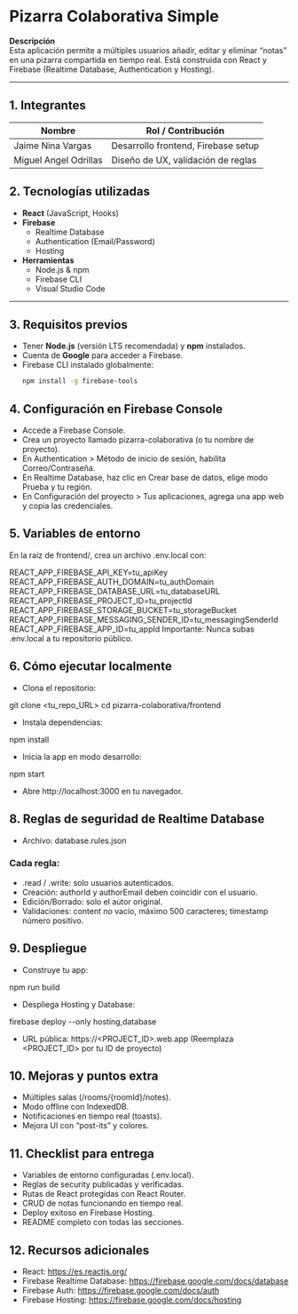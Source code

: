 # Pizarra Colaborativa Simple

**Descripción**  
Esta aplicación permite a múltiples usuarios añadir, editar y eliminar “notas” en una pizarra compartida en tiempo real. Está construida con React y Firebase (Realtime Database, Authentication y Hosting).

---

## 1. Integrantes

| Nombre                       | Rol / Contribución                  |
|------------------------------|-------------------------------------|
| Jaime Nina Vargas            | Desarrollo frontend, Firebase setup |
| Miguel Angel Odrillas        | Diseño de UX, validación de reglas  |


## 2. Tecnologías utilizadas

- **React** (JavaScript, Hooks)  
- **Firebase**  
  - Realtime Database  
  - Authentication (Email/Password)  
  - Hosting  
- **Herramientas**  
  - Node.js & npm  
  - Firebase CLI  
  - Visual Studio Code  

---

## 3. Requisitos previos

- Tener **Node.js** (versión LTS recomendada) y **npm** instalados.  
- Cuenta de **Google** para acceder a Firebase.  
- Firebase CLI instalado globalmente:  
  ```bash
  npm install -g firebase-tools

## 4. Configuración en Firebase Console
- Accede a Firebase Console.
- Crea un proyecto llamado pizarra-colaborativa (o tu nombre de proyecto).
- En Authentication > Método de inicio de sesión, habilita Correo/Contraseña.
- En Realtime Database, haz clic en Crear base de datos, elige modo Prueba y tu región.
- En Configuración del proyecto > Tus aplicaciones, agrega una app web y copia las credenciales.

## 5. Variables de entorno
En la raíz de frontend/, crea un archivo .env.local con:

REACT_APP_FIREBASE_API_KEY=tu_apiKey
REACT_APP_FIREBASE_AUTH_DOMAIN=tu_authDomain
REACT_APP_FIREBASE_DATABASE_URL=tu_databaseURL
REACT_APP_FIREBASE_PROJECT_ID=tu_projectId
REACT_APP_FIREBASE_STORAGE_BUCKET=tu_storageBucket
REACT_APP_FIREBASE_MESSAGING_SENDER_ID=tu_messagingSenderId
REACT_APP_FIREBASE_APP_ID=tu_appId
Importante: Nunca subas .env.local a tu repositorio público.

## 6. Cómo ejecutar localmente

- Clona el repositorio:

git clone <tu_repo_URL>
cd pizarra-colaborativa/frontend

- Instala dependencias:

npm install

- Inicia la app en modo desarrollo:

npm start

- Abre http://localhost:3000 en tu navegador.


## 8. Reglas de seguridad de Realtime Database

- Archivo: database.rules.json

### Cada regla:

- .read / .write: solo usuarios autenticados.
- Creación: authorId y authorEmail deben coincidir con el usuario.
- Edición/Borrado: solo el autor original.
- Validaciones: content no vacío, máximo 500 caracteres; timestamp número positivo.

## 9. Despliegue

- Construye tu app:

npm run build

- Despliega Hosting y Database:

firebase deploy --only hosting,database

- URL pública:
https://<PROJECT_ID>.web.app
(Reemplaza <PROJECT_ID> por tu ID de proyecto)

## 10. Mejoras y puntos extra

- Múltiples salas (/rooms/{roomId}/notes).
- Modo offline con IndexedDB.
- Notificaciones en tiempo real (toasts).
- Mejora UI con “post-its” y colores.

## 11. Checklist para entrega

- Variables de entorno configuradas (.env.local).
- Reglas de security publicadas y verificadas.
- Rutas de React protegidas con React Router.
- CRUD de notas funcionando en tiempo real.
- Deploy exitoso en Firebase Hosting.
- README completo con todas las secciones.

## 12. Recursos adicionales

- React: https://es.reactjs.org/
- Firebase Realtime Database: https://firebase.google.com/docs/database
- Firebase Auth: https://firebase.google.com/docs/auth
- Firebase Hosting: https://firebase.google.com/docs/hosting
